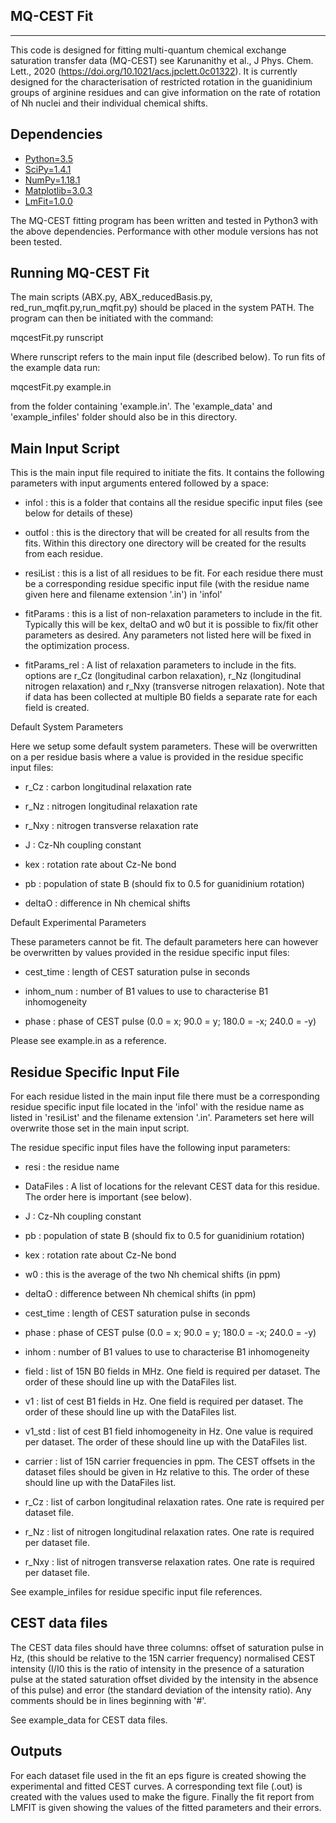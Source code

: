 MQ-CEST Fit
------------
------------
This code is designed for fitting multi-quantum chemical exchange saturation
transfer data (MQ-CEST) see Karunanithy et al., J Phys. Chem. Lett., 2020
(https://doi.org/10.1021/acs.jpclett.0c01322).
It is currently designed for the characterisation of restricted rotation in the
guanidinium groups of arginine residues and can give information on the rate of
rotation of Nh nuclei and their individual chemical shifts.

Dependencies
------------
  * [Python=3.5](https://www.python.org/downloads/)
  * [SciPy=1.4.1](https://www.scipy.org/install.html)
  * [NumPy=1.18.1](https://www.scipy.org/scipylib/download.html)
  * [Matplotlib=3.0.3](http://matplotlib.org/users/installing.html)
  * [LmFit=1.0.0](https://lmfit.github.io/lmfit-py/)

The MQ-CEST fitting program has been written and tested in Python3 with the
above dependencies. Performance with other module versions has not been tested.

Running MQ-CEST Fit
------------
The main scripts (ABX.py, ABX_reducedBasis.py, red_run_mqfit.py,run_mqfit.py)
should be placed in the system PATH. The program can then be initiated with the
command:

mqcestFit.py runscript

Where runscript refers to the main input file (described below). To run fits of
the example data run:

mqcestFit.py example.in

from the folder containing 'example.in'. The 'example_data' and 'example_infiles'
folder should also be in this directory.

Main Input Script
------------
This is the main input file required to initiate the fits. It contains the
following parameters with input arguments entered followed by a space:

* infol        : this is a folder that contains all the residue specific input
              files (see below for details of these)

* outfol       : this is the directory that will be created for all results from
              the fits. Within this directory one directory will be created
              for the results from each residue.

* resiList     : this is a list of all residues to be fit. For each residue there
              must be a corresponding residue specific input file (with the
              residue name given here and filename extension '.in') in 'infol'

* fitParams    : this is a list of non-relaxation parameters to include in the
              fit. Typically this will be kex, deltaO and w0 but it is possible
              to fix/fit other parameters as desired. Any parameters not listed
                here will be fixed in the optimization process.

* fitParams_rel : A list of relaxation parameters to include in the fits. options
                are r_Cz (longitudinal carbon relaxation), r_Nz (longitudinal
                nitrogen relaxation) and r_Nxy (transverse nitrogen relaxation).
                Note that if data has been collected at multiple B0 fields a
                separate rate for each field is created.

Default System Parameters

Here we setup some default system parameters. These will be overwritten on a per
residue basis where a value is provided in the residue specific input files:

* r_Cz    : carbon longitudinal relaxation rate

* r_Nz    : nitrogen longitudinal relaxation rate

* r_Nxy   : nitrogen transverse relaxation rate

* J       : Cz-Nh coupling constant

* kex     : rotation rate about Cz-Ne bond

* pb      : population of state B (should fix to 0.5 for guanidinium rotation)

* deltaO  : difference in Nh chemical shifts

Default Experimental Parameters

These parameters cannot be fit. The default parameters here can however be
overwritten by values provided in the residue specific input files:

* cest_time : length of CEST saturation pulse in seconds

* inhom_num : number of B1 values to use to characterise B1 inhomogeneity

* phase     : phase of CEST pulse (0.0 = x; 90.0 = y; 180.0 = -x; 240.0 = -y)

Please see example.in as a reference.

Residue Specific Input File
------------
For each residue listed in the main input file there must be a corresponding
residue specific input file located in the 'infol' with the residue name as
listed in 'resiList' and the filename extension '.in'. Parameters set here will
overwrite those set in the main input script.

The residue specific input files have the following input parameters:

* resi      : the residue name

* DataFiles : A list of locations for the relevant CEST data for this residue.
              The order here is important (see below).

* J         : Cz-Nh coupling constant

* pb        : population of state B (should fix to 0.5 for guanidinium rotation)

* kex       : rotation rate about Cz-Ne bond

* w0        : this is the average of the two Nh chemical shifts (in ppm)

* deltaO    : difference between Nh chemical shifts (in ppm)

* cest_time : length of CEST saturation pulse in seconds

* phase     : phase of CEST pulse (0.0 = x; 90.0 = y; 180.0 = -x; 240.0 = -y)

* inhom     : number of B1 values to use to characterise B1 inhomogeneity

* field     : list of 15N B0 fields in MHz. One field is required per dataset.
              The order of these should line up with the DataFiles list.

* v1        : list of cest B1 fields in Hz. One field is required per dataset.
              The order of these should line up with the DataFiles list.

* v1_std   : list of cest B1 field inhomogeneity in Hz. One value is required
             per dataset. The order of these should line up with the DataFiles
             list.

* carrier  : list of 15N carrier frequencies in ppm. The CEST offsets in the
             dataset files should be given in Hz relative to this. The order of
             these should line up with the DataFiles list.

* r_Cz     : list of carbon longitudinal relaxation rates. One rate is required
             per dataset file.

* r_Nz     : list of nitrogen longitudinal relaxation rates. One rate is
             required per dataset file.

* r_Nxy    : list of nitrogen transverse relaxation rates. One rate is required
             per dataset file.

See example_infiles for residue specific input file references.

CEST data files
------------
The CEST data files should have three columns: offset of saturation pulse in Hz,
(this should be relative to the 15N carrier frequency)  normalised CEST
intensity (I/I0 this is the ratio of intensity in the presence of a saturation
pulse at the stated saturation offset divided by the intensity in the
absence of this pulse) and error (the standard deviation of the intensity
ratio). Any comments should be in lines beginning with '#'.

See example_data for CEST data files.

Outputs
------------
For each dataset file used in the fit an eps figure is created showing the
experimental and fitted CEST curves. A corresponding text file (.out) is created
with the values used to make the figure. Finally the fit report from LMFIT is
given showing the values of the fitted parameters and their errors.
